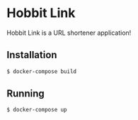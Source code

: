 # Hobbit Link

Hobbit Link is a URL shortener application!

## Installation
```bash
$ docker-compose build
```

## Running
```bash
$ docker-compose up
```

